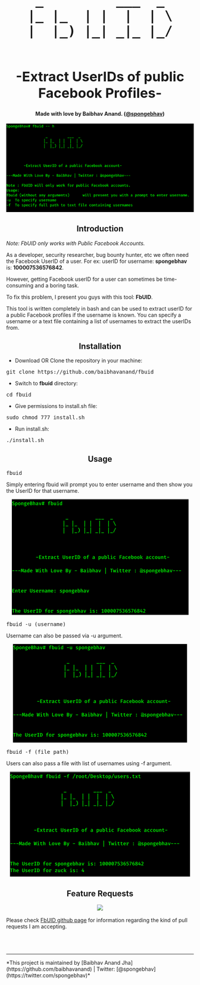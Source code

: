 <h1 align="center" style="font-size:36px;font-weight:bold;"><pre>
_         ___  _
|_ |_  | |  |  | \
|  |_) |_| _|_ |_/</pre><br>
        -Extract UserIDs of public Facebook Profiles-
</h1>
<h4 align="center">
    <strong>Made with love by Baibhav Anand. (<a href='https://twitter.com/spongebhav' target="_blank">@spongebhav</a>)</strong>
</h4>
<p align="center">
    <img src="screenshots/FbUIDhelp.png">
</p>

<h2 align="center">
  <strong>Introduction</strong>
 </h2>

*Note: FbUID only works with Public Facebook Accounts.*

As a developer, security researcher, bug bounty hunter, etc we often need the Facebook UserID of a user. For ex: userID for username: <strong>spongebhav</strong> is: <strong>100007536576842</strong>.

However, getting Facebook userID for a user can sometimes be time-consuming and a boring task.

To fix this problem, I present you guys with this tool: **FbUID**.

This tool is written completely in bash and can be used to extract userID for a public Facebook profiles if the username is known. You can specify a username or a text file containing a list of usernames to extract the userIDs from.


<h2 align="center">
  <strong>Installation</strong>
 </h2>

* Download OR Clone the repository in your machine:
<pre>git clone https://github.com/baibhavanand/fbuid</pre>

* Switch to **fbuid** directory:
<pre>cd fbuid</pre>

* Give permissions to install.sh file:
<pre>sudo chmod 777 install.sh</pre>

* Run install.sh:
<pre>./install.sh</pre>


<h2 align="center">
  <strong>Usage</strong>
 </h2>
 
  <pre>fbuid</pre>
  Simply entering fbuid will prompt you to enter username and then show you the UserID for that username.
  
  <p align="center">
    <img src="screenshots/FbUIDnormal.png">
</p>
  
  <pre>fbuid -u (username)</pre>
  Username can also be passed via -u argument.
  
  <p align="center">
    <img src="screenshots/fbuidUarg.png">
</p>

  <pre>fbuid -f (file path)</pre>
  Users can also pass a file with list of usernames using -f argument.
  
  <p align="center">
    <img src="screenshots/fbuidFarg.png">
</p>



<h2 align="center">
  <strong>Feature Requests</strong>
 </h2>
<p align="center">
    <a href="https://github.com/baibhavanand/fbuid/pulls"><img src="https://img.shields.io/badge/PRs-welcome-brightgreen.svg?style=flat-square"></a>
</p>

Please check [FbUID github page](https://github.com/baibhavanand/fbuid) for information regarding the kind of pull requests I am accepting.
<br><br><br><br>
<hr>
*This project is maintained by [Baibhav Anand Jha](https://github.com/baibhavanand) | Twitter: [@spongebhav](https://twitter.com/spongebhav)*
